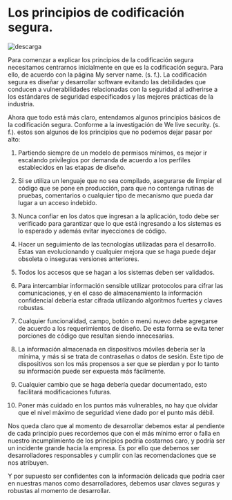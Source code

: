 # Los principios de codificación segura.

![descarga](https://user-images.githubusercontent.com/71624038/140627011-bb216a87-2ae2-4908-92ea-0cdac88dba46.jpg)

Para comenzar a explicar los principios de la codificación segura necesitamos centrarnos inicialmente en que es la codificación segura. Para ello, de acuerdo con la página My server name. (s. f.). La codificación segura es diseñar y desarrollar software evitando las debilidades que conducen a vulnerabilidades relacionadas con la seguridad al adherirse a los estándares de seguridad especificados y las mejores prácticas de la industria.

Ahora que todo está más claro, entendamos algunos principios básicos de la codificación segura. Conforme a la investigación de We live security. (s. f.). estos son algunos de los principios que no podemos dejar pasar por alto:

1. Partiendo siempre de un modelo de permisos mínimos, es mejor ir escalando privilegios por demanda de acuerdo a los perfiles establecidos en las etapas de diseño.

2. Si se utiliza un lenguaje que no sea compilado, asegurarse de limpiar el código que se pone en producción, para que no contenga rutinas de pruebas, comentarios o cualquier tipo de mecanismo que pueda dar lugar a un acceso indebido.

3. Nunca confiar en los datos que ingresan a la aplicación, todo debe ser verificado para garantizar que lo que está ingresando a los sistemas es lo esperado y además evitar inyecciones de código.

4. Hacer un seguimiento de las tecnologías utilizadas para el desarrollo. Estas van evolucionando y cualquier mejora que se haga puede dejar obsoleta o inseguras versiones anteriores.

5. Todos los accesos que se hagan a los sistemas deben ser validados.

6. Para intercambiar información sensible utilizar protocolos para cifrar las comunicaciones, y en el caso de almacenamiento la información confidencial debería estar cifrada utilizando algoritmos fuertes y claves robustas.

7. Cualquier funcionalidad, campo, botón o menú nuevo debe agregarse de acuerdo a los requerimientos de diseño. De esta forma se evita tener porciones de código que resultan siendo innecesarias.

8. La información almacenada en dispositivos móviles debería ser la mínima, y más si se trata de contraseñas o datos de sesión. Este tipo de dispositivos son los más propensos a ser que se pierdan y por lo tanto su información puede ser expuesta más fácilmente.

9. Cualquier cambio que se haga debería quedar documentado, esto facilitará modificaciones futuras.

10. Poner más cuidado en los puntos más vulnerables, no hay que olvidar que el nivel máximo de seguridad viene dado por el punto más débil.

Nos queda claro que al momento de desarrollar debemos estar al pendiente de cada principio pues recordemos que con el más mínimo error o falla en nuestro incumplimiento de los principios podría costarnos caro, y podría ser un incidente grande hacia la empresa. Es por ello que debemos ser desarrolladores responsables y cumplir con las recomendaciones que se nos atribuyen.

Y por supuesto ser confidentes con la información delicada que podría caer en nuestras manos como desarrolladores, debemos usar claves seguras y robustas al momento de desarrollar.
